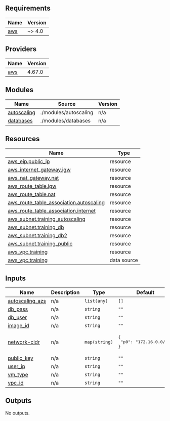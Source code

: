 <!-- BEGIN_TF_DOCS -->
## Requirements

| Name | Version |
|------|---------|
| <a name="requirement_aws"></a> [aws](#requirement\_aws) | ~> 4.0 |

## Providers

| Name | Version |
|------|---------|
| <a name="provider_aws"></a> [aws](#provider\_aws) | 4.67.0 |

## Modules

| Name | Source | Version |
|------|--------|---------|
| <a name="module_autoscaling"></a> [autoscaling](#module\_autoscaling) | ./modules/autoscaling | n/a |
| <a name="module_databases"></a> [databases](#module\_databases) | ./modules/databases | n/a |

## Resources

| Name | Type |
|------|------|
| [aws_eip.public_ip](https://registry.terraform.io/providers/hashicorp/aws/latest/docs/resources/eip) | resource |
| [aws_internet_gateway.igw](https://registry.terraform.io/providers/hashicorp/aws/latest/docs/resources/internet_gateway) | resource |
| [aws_nat_gateway.nat](https://registry.terraform.io/providers/hashicorp/aws/latest/docs/resources/nat_gateway) | resource |
| [aws_route_table.igw](https://registry.terraform.io/providers/hashicorp/aws/latest/docs/resources/route_table) | resource |
| [aws_route_table.nat](https://registry.terraform.io/providers/hashicorp/aws/latest/docs/resources/route_table) | resource |
| [aws_route_table_association.autoscaling](https://registry.terraform.io/providers/hashicorp/aws/latest/docs/resources/route_table_association) | resource |
| [aws_route_table_association.internet](https://registry.terraform.io/providers/hashicorp/aws/latest/docs/resources/route_table_association) | resource |
| [aws_subnet.training_autoscaling](https://registry.terraform.io/providers/hashicorp/aws/latest/docs/resources/subnet) | resource |
| [aws_subnet.training_db](https://registry.terraform.io/providers/hashicorp/aws/latest/docs/resources/subnet) | resource |
| [aws_subnet.training_db2](https://registry.terraform.io/providers/hashicorp/aws/latest/docs/resources/subnet) | resource |
| [aws_subnet.training_public](https://registry.terraform.io/providers/hashicorp/aws/latest/docs/resources/subnet) | resource |
| [aws_vpc.training](https://registry.terraform.io/providers/hashicorp/aws/latest/docs/resources/vpc) | resource |
| [aws_vpc.training](https://registry.terraform.io/providers/hashicorp/aws/latest/docs/data-sources/vpc) | data source |

## Inputs

| Name | Description | Type | Default | Required |
|------|-------------|------|---------|:--------:|
| <a name="input_autoscaling_azs"></a> [autoscaling\_azs](#input\_autoscaling\_azs) | n/a | `list(any)` | `[]` | no |
| <a name="input_db_pass"></a> [db\_pass](#input\_db\_pass) | n/a | `string` | `""` | no |
| <a name="input_db_user"></a> [db\_user](#input\_db\_user) | n/a | `string` | `""` | no |
| <a name="input_image_id"></a> [image\_id](#input\_image\_id) | n/a | `string` | `""` | no |
| <a name="input_network-cidr"></a> [network-cidr](#input\_network-cidr) | n/a | `map(string)` | <pre>{<br>  "p0": "172.16.0.0/16"<br>}</pre> | no |
| <a name="input_public_key"></a> [public\_key](#input\_public\_key) | n/a | `string` | `""` | no |
| <a name="input_user_ip"></a> [user\_ip](#input\_user\_ip) | n/a | `string` | `""` | no |
| <a name="input_vm_type"></a> [vm\_type](#input\_vm\_type) | n/a | `string` | `""` | no |
| <a name="input_vpc_id"></a> [vpc\_id](#input\_vpc\_id) | n/a | `string` | `""` | no |

## Outputs

No outputs.
<!-- END_TF_DOCS -->